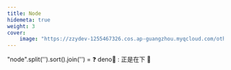 ```yaml
---
title: Node
hidemeta: true
weight: 3
cover:
    image: "https://zzydev-1255467326.cos.ap-guangzhou.myqcloud.com/other/cover/node_deno.png"
---
```


"node".split('').sort().join('') = ❓
deno🦕 : 正是在下 🙋
